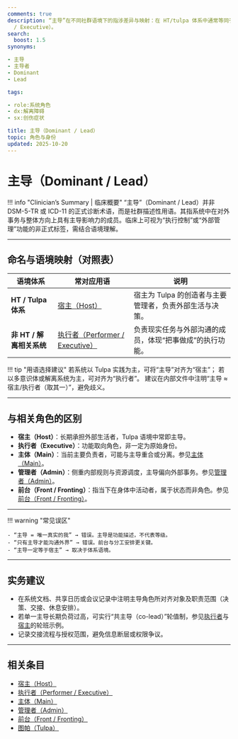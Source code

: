 ```yaml
---
comments: true
description: “主导”在不同社群语境下的指涉差异与映射：在 HT/tulpa 体系中通常等同于宿主（Host）；在非 HT 体系（如多意识体社群、解离相关系统）中多对应用语为执行者（Performer
  / Executive）。
search:
  boost: 1.5
synonyms:

- 主导
- 主导者
- Dominant
- Lead

tags:

- role:系统角色
- dx:解离障碍
- sx:创伤症状

title: 主导（Dominant / Lead）
topic: 角色与身份
updated: 2025-10-20
---
```


# 主导（Dominant / Lead）

!!! info "Clinician’s Summary | 临床概要"
    “主导”（Dominant / Lead）并非 DSM-5-TR 或 ICD-11 的正式诊断术语，而是社群描述性用语。其指系统中在对外事务与整体方向上具有主导影响力的成员。临床上可视为“执行控制”或“外部管理”功能的非正式标签，需结合语境理解。

---

## 命名与语境映射（对照表）

| 语境体系 | 常对应用语 | 说明 |
|-----------|--------------|------|
| **HT / Tulpa 体系** | [宿主（Host）](Host.md) | 宿主为 Tulpa 的创造者与主要管理者，负责外部生活与决策。 |
| **非 HT / 解离相关系统** | [执行者（Performer / Executive）](Performer-Executive.md) | 负责现实任务与外部沟通的成员，体现“把事做成”的执行功能。 |

!!! tip "用语选择建议"
    若系统以 Tulpa 实践为主，可将“主导”对齐为“宿主”；
    若以多意识体或解离系统为主，可对齐为“执行者”。
    建议在内部文件中注明“主导 ≈ 宿主/执行者（取其一）”，避免歧义。

---

## 与相关角色的区别

- **宿主（Host）**：长期承担外部生活者，Tulpa 语境中常即主导。
- **执行者（Executive）**：功能取向角色，非一定为原始身份。
- **主体（Main）**：当前主要负责者，可能与主导重合或分离。参见[主体（Main）](Main.md)。
- **管理者（Admin）**：侧重内部规则与资源调度，主导偏向外部事务。参见[管理者（Admin）](Admin.md)。
- **前台（Front / Fronting）**：指当下在身体中活动者，属于状态而非角色。参见[前台（Front / Fronting）](Front-Fronting.md)。

---

!!! warning "常见误区"

    - “主导 = 唯一真实的我” → 错误。主导是功能描述，不代表等级。
    - “只有主导才能沟通外界” → 错误。前台与分工安排更关键。
    - “主导一定等于宿主” → 取决于体系语境。

---

## 实务建议

- 在系统文档、共享日历或会议记录中注明主导角色所对齐对象及职责范围（决策、交接、休息安排）。
- 若单一主导长期负荷过高，可实行“共主导（co-lead）”轮值制，参见[执行者](Performer-Executive.md)与[宿主](Host.md)的轮班示例。
- 记录交接流程与授权范围，避免信息断层或权限争议。

---

## 相关条目

- [宿主（Host）](Host.md)
- [执行者（Performer / Executive）](Performer-Executive.md)
- [主体（Main）](Main.md)
- [管理者（Admin）](Admin.md)
- [前台（Front / Fronting）](Front-Fronting.md)
- [图帕（Tulpa）](Tulpa.md)
